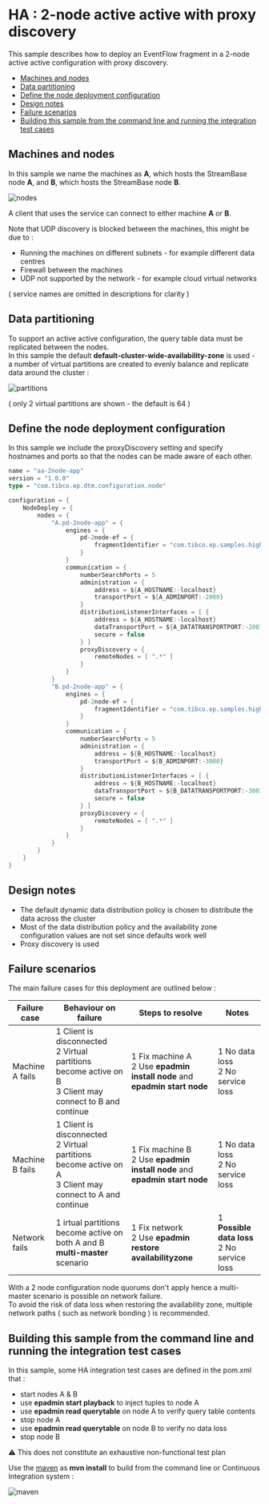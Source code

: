 # HA : 2-node active active with proxy discovery

This sample describes how to deploy an EventFlow fragment in a 2-node active active configuration with proxy discovery.

* [Machines and nodes](#machines-and-nodes)
* [Data partitioning](#data-partitioning)
* [Define the node deployment configuration](#define-the-node-deployment-configuration)
* [Design notes](#design-notes)
* [Failure scenarios](#failure-scenarios)
* [Building this sample from the command line and running the integration test cases](#building-this-sample-from-the-command-line-and-running-the-integration-test-cases)

## Machines and nodes

In this sample we name the machines as **A**,  which hosts the StreamBase node **A**, 
and **B**, which hosts the StreamBase node **B**.

![nodes](images/two-node-active-active-nodes-pd.svg)

A client that uses the service can connect to either machine **A** or **B**.

Note that UDP discovery is blocked between the machines, this might be due to :

* Running the machines on different subnets - for example different data centres
* Firewall between the machines
* UDP not supported by the network - for example cloud virtual networks


( service names are omitted in descriptions for clarity )

## Data partitioning

To support an active active configuration, the query table data must be replicated between the nodes.  
In this sample the default **default-cluster-wide-availability-zone** is used - a number of virtual
partitions are created to evenly balance and replicate data around the cluster :

![partitions](images/two-node-active-active-partitions-pd.svg)

( only 2 virtual partitions are shown - the default is 64 )


## Define the node deployment configuration

In this sample we include the proxyDiscovery setting and specify hostnames and ports so that the nodes can be made 
aware of each other.

```scala
name = "aa-2node-app"
version = "1.0.0"
type = "com.tibco.ep.dtm.configuration.node"

configuration = {
    NodeDeploy = {
        nodes = {
            "A.pd-2node-app" = { 
                engines = {
                    pd-2node-ef = {
                        fragmentIdentifier = "com.tibco.ep.samples.highavailability.pd-2node-ef"                                                                
                    }                                                    
                }
                communication = {
                    numberSearchPorts = 5
                    administration = {
                        address = ${A_HOSTNAME:-localhost}
                        transportPort = ${A_ADMINPORT:-2000}
                    }
                    distributionListenerInterfaces = [ {
                        address = ${A_HOSTNAME:-localhost}
                        dataTransportPort = ${A_DATATRANSPORTPORT:-2001}
                        secure = false
                    } ]
                    proxyDiscovery = {
                        remoteNodes = [ ".*" ]
                    }
                }
            }
            "B.pd-2node-app" = { 
                engines = {
                    pd-2node-ef = {
                        fragmentIdentifier = "com.tibco.ep.samples.highavailability.pd-2node-ef"                                                                
                    }                                                    
                }
                communication = {
                    numberSearchPorts = 5
                    administration = {
                        address = ${B_HOSTNAME:-localhost}
                        transportPort = ${B_ADMINPORT:-3000}
                    }
                    distributionListenerInterfaces = [ {
                        address = ${B_HOSTNAME:-localhost}
                        dataTransportPort = ${B_DATATRANSPORTPORT:-3001}
                        secure = false
                    } ]
                    proxyDiscovery = {
                        remoteNodes = [ ".*" ]
                    }
                }
            }
        }
    }
}
```

## Design notes

* The default dynamic data distribution policy is chosen to distribute the data across the cluster
* Most of the data distribution policy and the availability zone configuration values are not set since defaults work well
* Proxy discovery is used

## Failure scenarios

The main failure cases for this deployment are outlined below :

Failure case   | Behaviour on failure | Steps to resolve | Notes
--- | --- | --- | ---
Machine A fails | 1 Client is disconnected<br/>2 Virtual partitions become active on B<br/>3 Client may connect to B and continue  | 1 Fix machine A<br/>2 Use **epadmin install node** and **epadmin start node** | 1 No data loss<br/>2 No service loss
Machine B fails | 1 Client is disconnected<br/>2 Virtual partitions become active on A<br/>3 Client may connect to A and continue  | 1 Fix machine B<br/>2 Use **epadmin install node** and **epadmin start node** | 1 No data loss<br/>2 No service loss
Network fails  | 1 irtual partitions become active on both A and B<br/>**multi-master** scenario | 1 Fix network<br/>2 Use **epadmin restore availabilityzone** | 1 **Possible data loss**<br/>2 No service loss

With a 2 node configuration node quorums don't apply hence a multi-master scenario is possible on network failure.  
To avoid the risk of data loss when restoring the availability zone, multiple network paths ( such as network bonding )
is recommended.

## Building this sample from the command line and running the integration test cases

In this sample, some HA integration test cases are defined in the pom.xml that :

* start nodes A & B
* use **epadmin start playback** to inject tuples to node A
* use **epadmin read querytable** on node A to verify query table contents
* stop node A
* use **epadmin read querytable** on node B to verify no data loss
* stop node B

:warning: This does not constitute an exhaustive non-functional test plan

Use the [maven](https://maven.apache.org) as **mvn install** to build from the command line or Continuous Integration system :

![maven](images/maven.gif)
